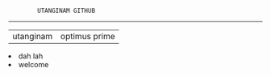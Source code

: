             UTANGINAM GITHUB
<hr></hr>
<tr>
<table>
       <tr>
         <td>utanginam</td>
         <td>optimus prime</td>
       </tr>
       <tr>
     
</table>
<li>dah lah <li>welcome </li>
